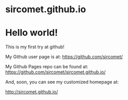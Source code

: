 sircomet.github.io
====================

# Hello world!

This is my first try at github!

My Github user page is at: 
https://github.com/sircomet/

My Github Pages repo can be found at:  
https://github.com/sircomet/sircomet.github.io/

And, soon, you can see my customized homepage at:

http://sircomet.github.io/



